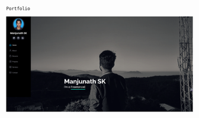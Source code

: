                                                                                           Portfolio
                                                                                          
  ![Portfolio Cover pic](https://github.com/SK1793/SK1793.github.io/blob/mySpace/media/portflio-cover.png)
          
